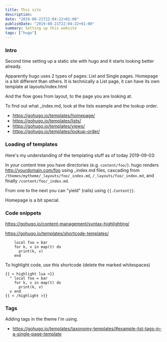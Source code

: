 ```yaml
---
title: This site
description:
date: "2019-08-21T22:04:22+01:00"
publishDate: "2019-08-21T22:04:22+01:00"
summary: Setting up this website
tags: ["hugo"]
---
```


### Intro

Second time setting up a static site with hugo and it starts looking
better already.

Apparently hugo uses 2 types of pages: List and Single pages. Homepage
is a bit different than others. It is technically a List page, it can
have its own template at layouts/index.html

And the flow goes from layout, to the page you are looking at.

To find out what _index.md, look at the lists example and the lookup
order.

- https://gohugo.io/templates/homepage/
- https://gohugo.io/templates/lists/
- https://gohugo.io/templates/views/
- https://gohugo.io/templates/lookup-order/

### Loading of templates

Here's my understanding of the templating stuff as of today 2019-09-03:

In your content tree you have directories (e.g. `content/foo/`). hugo
renders http://yourdomain.com/foo using _index.md files, cascading
from `/themes/mytheme/_layouts/foo/_index.md`,
`/_layouts/foo/_index.md`, and finally `/content/foo/_index.md`.

From one to the next you can "yield" (rails) using `{{.Content}}`.

Homepage is a bit special.

### Code snippets

https://gohugo.io/content-management/syntax-highlighting/

https://gohugo.io/templates/shortcode-templates/
```
    local foo = bar
    for k, v in map(t) do
      print(k, v)
    end
```

To highlight code, use this shortcode (delete the marked whitespaces)

```
{{ < highlight lua >}}
  ^ local foo = bar
    for k, v in map(t) do
      print(k, v)
  v end
{{ < /highlight >}}
```



### Tags

Adding tags in the theme I'm using.

- https://gohugo.io/templates/taxonomy-templates/#example-list-tags-in-a-single-page-template
